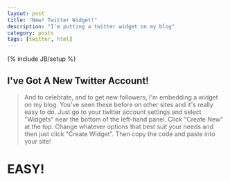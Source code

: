 ```yaml
---
layout: post
title: "New! Twitter Widget!"
description: "I'm putting a twitter widget on my blog"
category: posts
tags: [twitter, html]
---
```

{% include JB/setup %}

## I've Got A New Twitter Account!

>And to celebrate, and to get new followers, I'm embedding a widget on my blog. You've seen these before on other sites and it's really easy to do.
>Just go to your twitter account settings and select "Widgets" near the bottom of the left-hand panel. Click "Create New" at the top. Change whatever options that best suit your needs and then just click "Create Widget". Then copy the code and paste into your site!

# EASY!